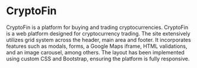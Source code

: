 # CryptoFin
CryptoFin is a platform for buying and trading cryptocurrencies.
CryptoFin is a web platform designed for cryptocurrency trading. The site extensively utilizes grid system across the header, main area and footer. It incorporates features such as modals, forms, a Google Maps iframe, HTML validations, and an image carousel, among others. The layout has been implemented using custom CSS and Bootstrap, ensuring the platform is fully responsive.
